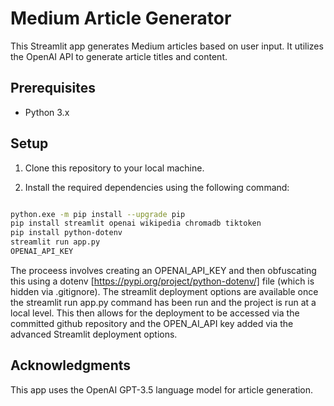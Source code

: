 
# Medium Article Generator

This Streamlit app generates Medium articles based on user input. It utilizes the OpenAI API to generate article titles and content.

## Prerequisites

- Python 3.x

## Setup

1. Clone this repository to your local machine.

2. Install the required dependencies using the following command:

```bash

python.exe -m pip install --upgrade pip
pip install streamlit openai wikipedia chromadb tiktoken 
pip install python-dotenv
streamlit run app.py
OPENAI_API_KEY

```
The proceess involves creating an OPENAI_API_KEY and then obfuscating this using a dotenv [https://pypi.org/project/python-dotenv/] file (which is hidden via .gitignore).
The streamlit deployment options are available once the streamlit run app.py command has been run and the project is run at a local level.
This then allows for the deployment to be accessed via the committed github repository and the OPEN_AI_API key added via the advanced Streamlit deployment options.

## Acknowledgments

This app uses the OpenAI GPT-3.5 language model for article generation.
